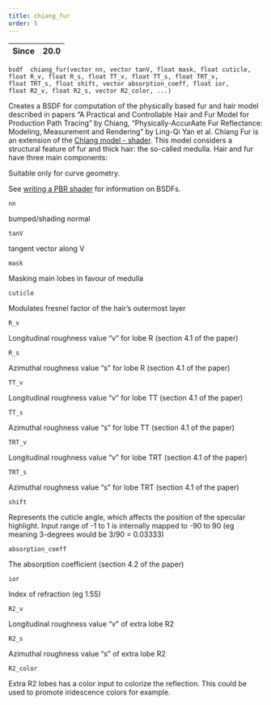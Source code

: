 ```yaml
---
title: chiang_fur
order: 5
---
```

| Since | 20.0 |
| --- | --- |

`bsdf  chiang_fur(vector nn, vector tanV, float mask, float cuticle, float R_v, float R_s, float TT_v, float TT_s, float TRT_v, float TRT_s, float shift, vector absorption_coeff, float ior, float R2_v, float R2_s, vector R2_color, ...)`

Creates a BSDF for computation of the physically based fur and hair
model described in papers “A Practical and Controllable Hair
and Fur Model for Production Path Tracing” by Chiang, “Physically-AccurAate
Fur Reflectance: Modeling, Measurement and Rendering” by Ling-Qi Yan et al.
Chiang Fur is an extension of the [Chiang model - shader](chiang.html "Returns a chiang BSDF.").
This model considers a structural feature of fur and thick hair:
the so-called medulla. Hair and fur have three main components:

Suitable only for curve geometry.

See [writing a PBR shader](../pbr.html) for information on BSDFs.

`nn`

bumped/shading normal

`tanV`

tangent vector along V

`mask`

Masking main lobes in favour of medulla

`cuticle`

Modulates fresnel factor of the hair’s outermost layer

`R_v`

Longitudinal roughness value “v” for lobe R (section 4.1 of the paper)

`R_s`

Azimuthal roughness value “s” for lobe R (section 4.1 of the paper)

`TT_v`

Longitudinal roughness value “v” for lobe TT (section 4.1 of the paper)

`TT_s`

Azimuthal roughness value “s” for lobe TT (section 4.1 of the paper)

`TRT_v`

Longitudinal roughness value “v” for lobe TRT (section 4.1 of the paper)

`TRT_s`

Azimuthal roughness value “s” for lobe TRT (section 4.1 of the paper)

`shift`

Represents the cuticle angle, which affects the position of the specular highlight. Input range of -1 to 1 is internally mapped to -90 to 90 (eg meaning 3-degrees would be 3/90 = 0.03333)

`absorption_coeff`

The absorption coefficient (section 4.2 of the paper)

`ior`

Index of refraction (eg 1.55)

`R2_v`

Longitudinal roughness value “v” of extra lobe R2

`R2_s`

Azimuthal roughness value “s” of extra lobe R2

`R2_color`

Extra R2 lobes has a color input to colorize the reflection. This could be used to promote iridescence colors for example.
